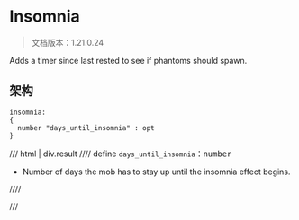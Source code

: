 # Insomnia

> 文档版本：1.21.0.24

Adds a timer since last rested to see if phantoms should spawn.

## 架构

```mcschema
insomnia:
{
  number "days_until_insomnia" : opt
}

```

/// html | div.result
//// define
`days_until_insomnia`：<samp>number</samp>

- Number of days the mob has to stay up until the insomnia effect begins.


////


///

